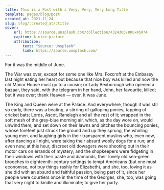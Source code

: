 ```yaml
---
title: This is a Post with a Very, Very, Very Long Title
template: pages/blog/post
created_at: 2021-11-24
slug: blog/:created_at/:title
cover:
    url: https://source.unsplash.com/collection/4324303/800x450?4
    caption: A nice picture
    attribution:
        text: "Source: Unsplash"
        link: https://source.unsplash.com/
---
```


For it was the middle of June.

The War was over, except for some one like Mrs. Foxcroft at the Embassy last night eating her heart out because that nice boy was killed and now the old Manor House must go to a cousin; or Lady Bexborough who opened a bazaar, they said, with the telegram in her hand, John, her favourite, killed; but it was over; thank Heaven — over. It was June.

The King and Queen were at the Palace. And everywhere, though it was still so early, there was a beating, a stirring of galloping ponies, tapping of cricket bats; Lords, Ascot, Ranelagh and all the rest of it; wrapped in the soft mesh of the grey-blue morning air, which, as the day wore on, would unwind them, and set down on their lawns and pitches the bouncing ponies, whose forefeet just struck the ground and up they sprung, the whirling young men, and laughing girls in their transparent muslins who, even now, after dancing all night, were taking their absurd woolly dogs for a run; and even now, at this hour, discreet old dowagers were shooting out in their motor cars on errands of mystery; and the shopkeepers were fidgeting in their windows with their paste and diamonds, their lovely old sea-green brooches in eighteenth-century settings to tempt Americans (but one must economise, not buy things rashly for Elizabeth), and she, too, loving it as she did with an absurd and faithful passion, being part of it, since her people were courtiers once in the time of the Georges, she, too, was going that very night to kindle and illuminate; to give her party.
